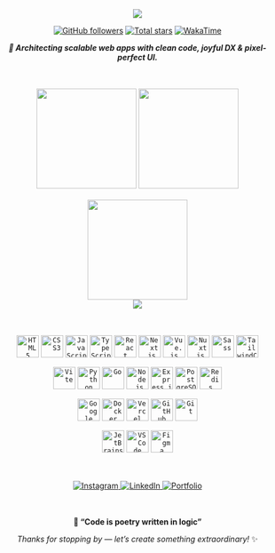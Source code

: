 <!-- ────────────────  HERO  ──────────────── -->
<div align="center">

  <!-- animated typing -->
  <a href="https://git.io/typing-svg">
    <img src="https://readme-typing-svg.herokuapp.com?font=Inter&weight=600&size=28&pause=1000&color=FFFFFF&center=true&vCenter=true&width=600&lines=Faqih+Azhar+%F0%9F%9A%80;Software+Engineer+%E2%9C%A8;Problem+Solver+%F0%9F%A7%A9;Lifelong+Learner+%F0%9F%93%9A;Crafting+Fast+%26+Delightful+Web+Apps+%F0%9F%8C%9F"/>
  </a>

  <!-- quick badges -->
  <p>
    <a href="https://github.com/FaqihAzh"><img src="https://img.shields.io/github/followers/FaqihAzh?label=Followers&logo=github&style=for-the-badge&color=ffffff&labelColor=00000000" alt="GitHub followers"/></a>
    <a href="https://github.com/FaqihAzh?tab=repositories&sort=stargazers"><img src="https://img.shields.io/github/stars/FaqihAzh?label=Total%20Stars&logo=github&style=for-the-badge&color=ffffff&labelColor=00000000" alt="Total stars"/></a>
    <a href="https://wakatime.com/@faqihazh"><img src="https://wakatime.com/badge/user/b35d0a1b-6c36-4d54-b4a9-c3486221778b.svg?style=for-the-badge&labelColor=00000000&color=ffffff" alt="WakaTime"/></a>
  </p>

<i><b>💫 Architecting scalable web apps with clean code, joyful DX & pixel-perfect UI.</b></i>
</div>

<br/>
<br/>

<!-- ────────────────  STATS GRID (transparent)  ──────────────── -->
<div align="center">
  <img height="180" src="https://github-readme-stats.vercel.app/api?username=FaqihAzh&show_icons=true&theme=transparent&hide_border=true&include_all_commits=true&count_private=true&bg_color=00000000"/>
  <img height="180" src="https://github-readme-stats.vercel.app/api/top-langs/?username=FaqihAzh&layout=compact&langs_count=8&theme=transparent&hide_border=true&bg_color=00000000"/>
</div>

<br/>

<!-- ────────────────  STREAK (transparent)  ──────────────── -->
<div align="center">
  <img height="180" src="https://streak-stats.demolab.com/?user=FaqihAzh&theme=transparent&hide_border=true&border_radius=0&bg_color=00000000"/>
</div>


<!-- ────────────────  WAKATIME (transparent)  ──────────────── -->
<div align="center">
  <img src="https://github-readme-stats.vercel.app/api/wakatime?username=@faqihazh&theme=transparent&hide_border=true&layout=compact&bg_color=00000000"/>
</div>

<br/>
<br/>

<!-- ────────────────  TECH STACK  ──────────────── -->
<div align="center">

   <code><img height="40" src="https://cdn.jsdelivr.net/gh/devicons/devicon/icons/html5/html5-original.svg" alt="HTML5"/></code>
   <code><img height="40" src="https://cdn.jsdelivr.net/gh/devicons/devicon/icons/css3/css3-original.svg" alt="CSS3"/></code>
   <code><img height="40" src="https://cdn.jsdelivr.net/gh/devicons/devicon/icons/javascript/javascript-original.svg" alt="JavaScript"/></code>
   <code><img height="40" src="https://cdn.jsdelivr.net/gh/devicons/devicon/icons/typescript/typescript-original.svg" alt="TypeScript"/></code>
   <code><img height="40" src="https://cdn.jsdelivr.net/gh/devicons/devicon/icons/react/react-original.svg" alt="React"/></code>
   <code><img height="40" src="https://cdn.jsdelivr.net/gh/devicons/devicon/icons/nextjs/nextjs-original.svg" alt="Next.js"/></code>
   <code><img height="40" src="https://cdn.jsdelivr.net/gh/devicons/devicon/icons/vuejs/vuejs-original.svg" alt="Vue.js"/></code>
   <code><img height="40" src="https://cdn.jsdelivr.net/gh/devicons/devicon/icons/nuxtjs/nuxtjs-original.svg" alt="Nuxt.js"/></code>
   <code><img height="40" src="https://cdn.jsdelivr.net/gh/devicons/devicon/icons/sass/sass-original.svg" alt="Sass"/></code>
   <code><img height="40" src="https://cdn.jsdelivr.net/gh/devicons/devicon/icons/tailwindcss/tailwindcss-original.svg" alt="TailwindCSS"/></code>

   <code><img height="40" src="https://cdn.jsdelivr.net/gh/devicons/devicon/icons/vitejs/vitejs-original.svg" alt="Vite"/></code>
   <code><img height="40" src="https://cdn.jsdelivr.net/gh/devicons/devicon/icons/python/python-original.svg" alt="Python"/></code>
   <code><img height="40" src="https://cdn.jsdelivr.net/gh/devicons/devicon/icons/go/go-original-wordmark.svg" alt="Go"/></code>
   <code><img height="40" src="https://cdn.jsdelivr.net/gh/devicons/devicon/icons/nodejs/nodejs-original.svg" alt="Node.js"/></code>
   <code><img height="40" src="https://cdn.jsdelivr.net/gh/devicons/devicon/icons/express/express-original.svg" alt="Express.js"/></code>
   <code><img height="40" src="https://cdn.jsdelivr.net/gh/devicons/devicon/icons/postgresql/postgresql-original.svg" alt="PostgreSQL"/></code>
   <code><img height="40" src="https://cdn.jsdelivr.net/gh/devicons/devicon/icons/redis/redis-original.svg" alt="Redis"/></code>

   <code><img height="40" src="https://cdn.jsdelivr.net/gh/devicons/devicon/icons/googlecloud/googlecloud-original.svg" alt="Google Cloud"/></code>
   <code><img height="40" src="https://cdn.jsdelivr.net/gh/devicons/devicon/icons/docker/docker-original.svg" alt="Docker"/></code>
   <code><img height="40" src="https://cdn.jsdelivr.net/gh/devicons/devicon/icons/vercel/vercel-original.svg" alt="Vercel"/></code>
   <code><img height="40" src="https://cdn.jsdelivr.net/gh/devicons/devicon/icons/githubactions/githubactions-original.svg" alt="GitHub Actions"/></code>
   <code><img height="40" src="https://cdn.jsdelivr.net/gh/devicons/devicon/icons/git/git-original.svg" alt="Git"/></code>

   <code><img height="40" src="https://www.svgrepo.com/show/341948/jetbrains.svg" alt="JetBrains"/></code>
   <code><img height="40" src="https://cdn.jsdelivr.net/gh/devicons/devicon/icons/vscode/vscode-original.svg" alt="VS Code"/></code>
   <code><img height="40" src="https://cdn.jsdelivr.net/gh/devicons/devicon/icons/figma/figma-original.svg" alt="Figma"/></code>
</div>

<br/>
<br/>

<!-- ────────────────  CONNECT WITH ME  ──────────────── -->
<div align="center">

<a href="https://www.instagram.com/faqihazh_/" target="_blank">
  <img src="https://img.shields.io/badge/Instagram-E4405F?logo=instagram&logoColor=white&style=for-the-badge" alt="Instagram"/>
</a>
<a href="https://www.linkedin.com/in/faqihazh/" target="_blank">
  <img src="https://img.shields.io/badge/LinkedIn-0077B5?logo=linkedin&logoColor=white&style=for-the-badge" alt="LinkedIn"/>
</a>
<a href="https://faqihazh.my.id" target="_blank">
  <img src="https://img.shields.io/badge/Portfolio-242F65?logo=vercel&logoColor=white&style=for-the-badge" alt="Portfolio"/>
</a>

</div>

<br/>
<br/>

<!-- ────────────────  FOOTER  ──────────────── -->
<div align="center">

**🌟 “Code is poetry written in logic”**

*Thanks for stopping by — let’s create something extraordinary!* ✨

[//]: # (![wave]&#40;https://capsule-render.vercel.app/api?type=waving&color=gradient&customColorList=6,11,20&height=120&section=footer&text=Happy%20Coding!&fontColor=ffffff&fontSize=36&fontAlignY=65&desc=Let's%20connect%20and%20build%20amazing%20things%20together!&descAlignY=85&animation=twinkling&#41;)

</div>
